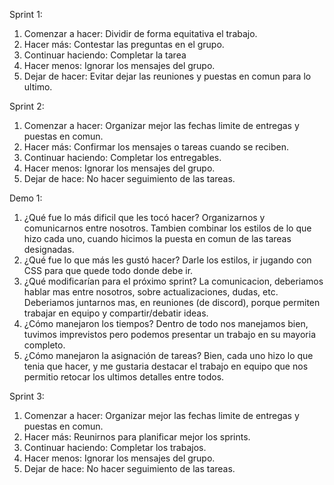 Sprint 1:
  1. Comenzar a hacer: Dividir de forma equitativa el trabajo.
  2. Hacer más: Contestar las preguntas en el grupo.
  3. Continuar haciendo: Completar la tarea
  4. Hacer menos: Ignorar los mensajes del grupo.
  5. Dejar de hacer: Evitar dejar las reuniones y puestas en comun para lo ultimo.

Sprint 2:
  1. Comenzar a hacer: Organizar mejor las fechas limite de entregas y puestas en comun.
  2. Hacer más: Confirmar los mensajes o tareas cuando se reciben.
  3. Continuar haciendo: Completar los entregables.
  5. Hacer menos: Ignorar los mensajes del grupo.
  6. Dejar de hace: No hacer seguimiento de las tareas.

Demo 1:
  1. ¿Qué fue lo más dificil que les tocó hacer? Organizarnos y comunicarnos entre nosotros. Tambien combinar los estilos de lo que hizo cada uno, cuando hicimos la        puesta en comun de las tareas designadas.
  3. ¿Qué fue lo que más les gustó hacer?	Darle los estilos, ir jugando con CSS para que quede todo donde debe ir.
  4. ¿Qué modificarían para eI próximo sprint? La comunicacion, deberiamos hablar mas entre nosotros, sobre actualizaciones, dudas, etc. Deberiamos juntarnos mas, en        reuniones (de discord), porque permiten trabajar en equipo y compartir/debatir ideas.
  5. ¿Cómo manejaron los tiempos? Dentro de todo nos manejamos bien, tuvimos imprevistos pero podemos presentar un trabajo en su mayoria completo.
  6. ¿Cómo manejaron la asignación de tareas? Bien, cada uno hizo lo que tenia que hacer, y me gustaria destacar el trabajo en equipo que nos permitio retocar los          ultimos detalles entre todos.
  
  Sprint 3:
  1. Comenzar a hacer: Organizar mejor las fechas limite de entregas y puestas en comun.
  2. Hacer más: Reunirnos para planificar mejor los sprints.
  3. Continuar haciendo: Completar los trabajos.
  5. Hacer menos: Ignorar los mensajes del grupo.
  6. Dejar de hace: No hacer seguimiento de las tareas.

